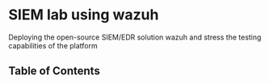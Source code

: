 # SIEM lab using wazuh
  Deploying the open-source SIEM/EDR solution wazuh and stress the testing capabilities of the platform


## Table of Contents
 
